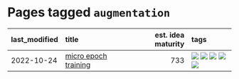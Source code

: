 # Pages tagged `augmentation`

|last_modified|title|est. idea maturity|tags
|:---|:---|---:|:---|
|2022-10-24|[micro epoch training](../micro-epoch.md)|733|[![](https://img.shields.io/badge/tag-augmentation-467a7)](../tags/augmentation.md) [![](https://img.shields.io/badge/tag-dataset-83cbca)](../tags/dataset.md) [![](https://img.shields.io/badge/tag-heuristics-bbc42)](../tags/heuristics.md) [![](https://img.shields.io/badge/tag-tooling-b4243e)](../tags/tooling.md) [![](https://img.shields.io/badge/tag-training-0e5ec)](../tags/training.md)|